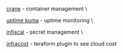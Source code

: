 [crane](https://github.com/InfuseAI/crane) - container management \ 

[uptime kuma](https://github.com/louislam/uptime-kuma) - uptime monitoring \

[infiscal](https://github.com/Infisical/infisical) - secret management \

[infracost](https://github.com/infracost/infracost) - teraform plugin to see cloud cost
